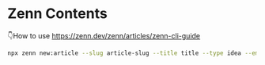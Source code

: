 # Zenn Contents

👇How to use
https://zenn.dev/zenn/articles/zenn-cli-guide


```zsh
npx zenn new:article --slug article-slug --title title --type idea --emoji ✨
```
